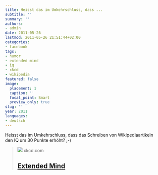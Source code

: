 ```yaml
---
title: Heisst das im Umkehrschluss, dass ...
subtitle: ''
summary: ''
authors:
- admin
date: 2011-05-26
lastmod: 2011-05-26 21:51:44+02:00
categories:
- facebook
tags:
- humor
- extended mind
- iq
- xkcd
- wikipedia
featured: false
image:
  placement: 1
  caption: ''
  focal_point: Smart
  preview_only: true
slug: ''
year: 2011
languages:
- deutsch
---
```


Heisst das im Umkehrschluss, dass das Schreiben von Wikipediaartikeln den IQ um 30 Punkte erhöht? ;-)
> [![](https://imgs.xkcd.com/comics/extended_mind.png)](http://xkcd.com/903/)
> xkcd.com
> ## [Extended Mind](http://xkcd.com/903/)
>